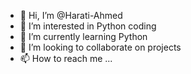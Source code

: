 - 👋 Hi, I’m @Harati-Ahmed
- 👀 I’m interested in Python coding
- 🌱 I’m currently learning Python
- 💞️ I’m looking to collaborate on projects
- 📫 How to reach me ...

<!---
Harati-Ahmed/Harati-Ahmed is a ✨ special ✨ repository because its `README.md` (this file) appears on your GitHub profile.
You can click the Preview link to take a look at your changes.
--->
